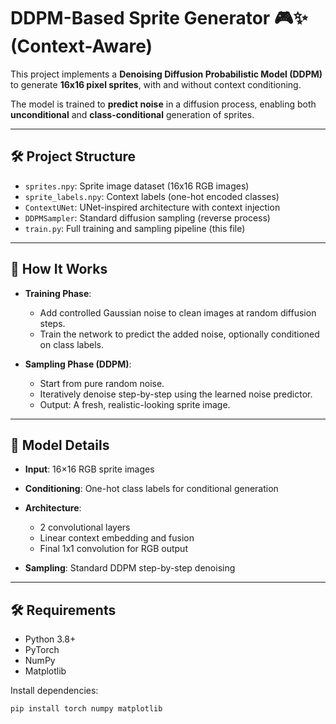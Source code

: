 # DDPM-Based Sprite Generator 🎮✨ (Context-Aware)

This project implements a **Denoising Diffusion Probabilistic Model (DDPM)** to generate **16x16 pixel sprites**, with and without context conditioning.

The model is trained to **predict noise** in a diffusion process, enabling both **unconditional** and **class-conditional** generation of sprites.

---

## 🛠️ Project Structure

- `sprites.npy`: Sprite image dataset (16x16 RGB images)
- `sprite_labels.npy`: Context labels (one-hot encoded classes)
- `ContextUNet`: UNet-inspired architecture with context injection
- `DDPMSampler`: Standard diffusion sampling (reverse process)
- `train.py`: Full training and sampling pipeline (this file)

---

## 🚀 How It Works

- **Training Phase**:
  - Add controlled Gaussian noise to clean images at random diffusion steps.
  - Train the network to predict the added noise, optionally conditioned on class labels.

- **Sampling Phase (DDPM)**:
  - Start from pure random noise.
  - Iteratively denoise step-by-step using the learned noise predictor.
  - Output: A fresh, realistic-looking sprite image.

---

## 🧩 Model Details

- **Input**: 16×16 RGB sprite images
- **Conditioning**: One-hot class labels for conditional generation
- **Architecture**:
  - 2 convolutional layers
  - Linear context embedding and fusion
  - Final 1x1 convolution for RGB output

- **Sampling**: Standard DDPM step-by-step denoising



---

## 🛠️ Requirements

- Python 3.8+
- PyTorch
- NumPy
- Matplotlib

Install dependencies:
```bash
pip install torch numpy matplotlib
